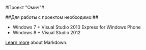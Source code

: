 #Проект "Омич"#

##Для работы с проектом необходимо:##

- Windows 7 + Visual Studio 2010 Express for Windows Phone
- Windows 8 + Visual Studio 2012 



 [Learn more](https://go.microsoft.com/fwlink/p/?LinkId=524306) about Markdown.